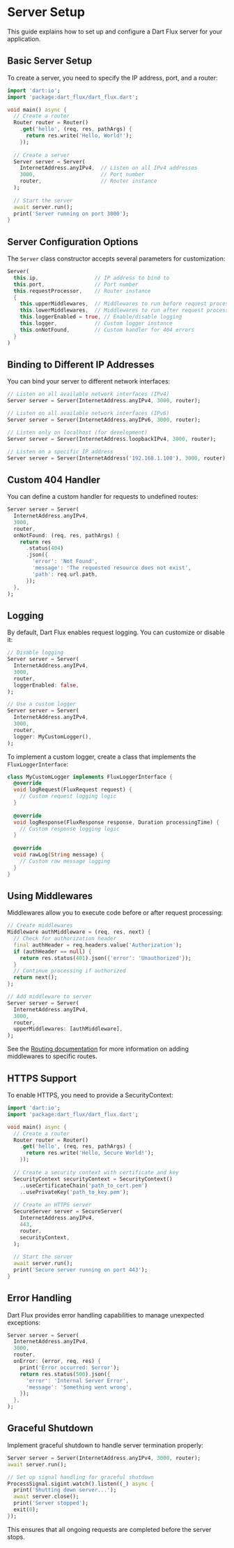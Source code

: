 # Server Setup

This guide explains how to set up and configure a Dart Flux server for your application.

## Basic Server Setup

To create a server, you need to specify the IP address, port, and a router:

```dart
import 'dart:io';
import 'package:dart_flux/dart_flux.dart';

void main() async {
  // Create a router
  Router router = Router()
    .get('hello', (req, res, pathArgs) {
      return res.write('Hello, World!');
    });
  
  // Create a server
  Server server = Server(
    InternetAddress.anyIPv4,  // Listen on all IPv4 addresses
    3000,                     // Port number
    router,                   // Router instance
  );
  
  // Start the server
  await server.run();
  print('Server running on port 3000');
}
```

## Server Configuration Options

The `Server` class constructor accepts several parameters for customization:

```dart
Server(
  this.ip,                  // IP address to bind to
  this.port,                // Port number
  this.requestProcessor,    // Router instance
  {
    this.upperMiddlewares,  // Middlewares to run before request processing
    this.lowerMiddlewares,  // Middlewares to run after request processing
    this.loggerEnabled = true, // Enable/disable logging
    this.logger,            // Custom logger instance
    this.onNotFound,        // Custom handler for 404 errors
  }
)
```

## Binding to Different IP Addresses

You can bind your server to different network interfaces:

```dart
// Listen on all available network interfaces (IPv4)
Server server = Server(InternetAddress.anyIPv4, 3000, router);

// Listen on all available network interfaces (IPv6)
Server server = Server(InternetAddress.anyIPv6, 3000, router);

// Listen only on localhost (for development)
Server server = Server(InternetAddress.loopbackIPv4, 3000, router);

// Listen on a specific IP address
Server server = Server(InternetAddress('192.168.1.100'), 3000, router);
```

## Custom 404 Handler

You can define a custom handler for requests to undefined routes:

```dart
Server server = Server(
  InternetAddress.anyIPv4, 
  3000, 
  router,
  onNotFound: (req, res, pathArgs) {
    return res
      .status(404)
      .json({
        'error': 'Not Found',
        'message': 'The requested resource does not exist',
        'path': req.url.path,
      });
  },
);
```

## Logging

By default, Dart Flux enables request logging. You can customize or disable it:

```dart
// Disable logging
Server server = Server(
  InternetAddress.anyIPv4, 
  3000, 
  router,
  loggerEnabled: false,
);

// Use a custom logger
Server server = Server(
  InternetAddress.anyIPv4, 
  3000, 
  router,
  logger: MyCustomLogger(),
);
```

To implement a custom logger, create a class that implements the `FluxLoggerInterface`:

```dart
class MyCustomLogger implements FluxLoggerInterface {
  @override
  void logRequest(FluxRequest request) {
    // Custom request logging logic
  }
  
  @override
  void logResponse(FluxResponse response, Duration processingTime) {
    // Custom response logging logic
  }
  
  @override
  void rawLog(String message) {
    // Custom raw message logging
  }
}
```

## Using Middlewares

Middlewares allow you to execute code before or after request processing:

```dart
// Create middlewares
Middleware authMiddleware = (req, res, next) {
  // Check for authorization header
  final authHeader = req.headers.value('Authorization');
  if (authHeader == null) {
    return res.status(401).json({'error': 'Unauthorized'});
  }
  // Continue processing if authorized
  return next();
};

// Add middleware to server
Server server = Server(
  InternetAddress.anyIPv4, 
  3000, 
  router,
  upperMiddlewares: [authMiddleware],
);
```

See the [Routing documentation](routing.md) for more information on adding middlewares to specific routes.

## HTTPS Support

To enable HTTPS, you need to provide a SecurityContext:

```dart
import 'dart:io';
import 'package:dart_flux/dart_flux.dart';

void main() async {
  // Create a router
  Router router = Router()
    .get('hello', (req, res, pathArgs) {
      return res.write('Hello, Secure World!');
    });
  
  // Create a security context with certificate and key
  SecurityContext securityContext = SecurityContext()
    ..useCertificateChain('path_to_cert.pem')
    ..usePrivateKey('path_to_key.pem');
  
  // Create an HTTPS server
  SecureServer server = SecureServer(
    InternetAddress.anyIPv4,
    443,
    router,
    securityContext,
  );
  
  // Start the server
  await server.run();
  print('Secure server running on port 443');
}
```

## Error Handling

Dart Flux provides error handling capabilities to manage unexpected exceptions:

```dart
Server server = Server(
  InternetAddress.anyIPv4, 
  3000, 
  router,
  onError: (error, req, res) {
    print('Error occurred: $error');
    return res.status(500).json({
      'error': 'Internal Server Error',
      'message': 'Something went wrong',
    });
  },
);
```

## Graceful Shutdown

Implement graceful shutdown to handle server termination properly:

```dart
Server server = Server(InternetAddress.anyIPv4, 3000, router);
await server.run();

// Set up signal handling for graceful shutdown
ProcessSignal.sigint.watch().listen((_) async {
  print('Shutting down server...');
  await server.close();
  print('Server stopped');
  exit(0);
});
```

This ensures that all ongoing requests are completed before the server stops.
